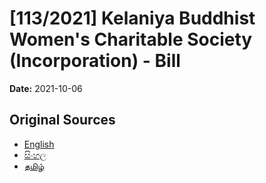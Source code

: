 # [113/2021] Kelaniya Buddhist Women's Charitable Society (Incorporation) - Bill

**Date:** 2021-10-06

## Original Sources

- [English](https://documents.gov.lk/view/bills/2021/10/113-2021_E.pdf)
- [සිංහල](https://documents.gov.lk/view/bills/2021/10/113-2021_S.pdf)
- [தமிழ்](https://documents.gov.lk/view/bills/2021/10/113-2021_T.pdf)
